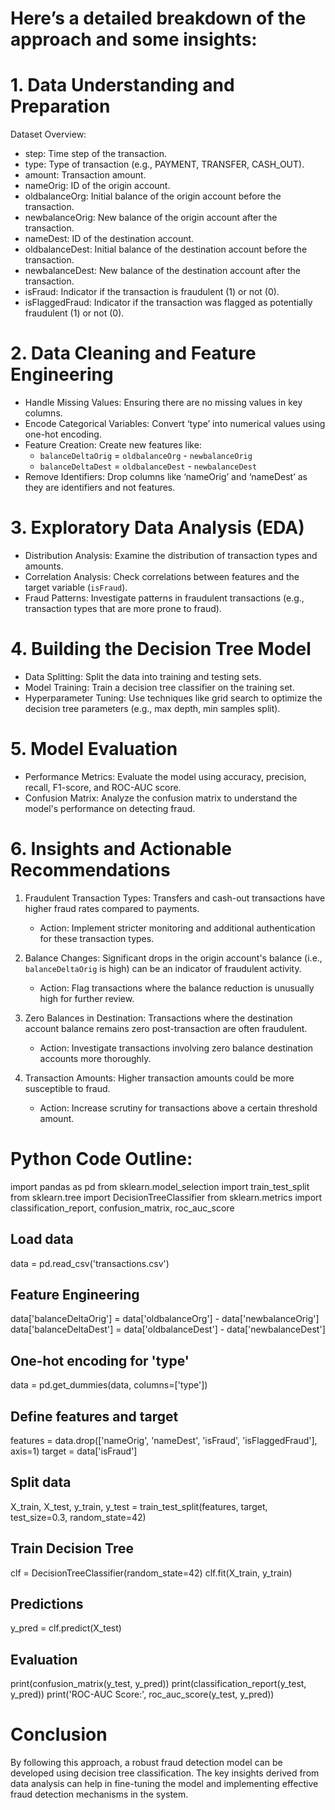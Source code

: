 # Here’s a detailed breakdown of the approach and some insights:

# 1. Data Understanding and Preparation

Dataset Overview:
- step: Time step of the transaction.
- type: Type of transaction (e.g., PAYMENT, TRANSFER, CASH_OUT).
- amount: Transaction amount.
- nameOrig: ID of the origin account.
- oldbalanceOrg: Initial balance of the origin account before the transaction.
- newbalanceOrig: New balance of the origin account after the transaction.
- nameDest: ID of the destination account.
- oldbalanceDest: Initial balance of the destination account before the transaction.
- newbalanceDest: New balance of the destination account after the transaction.
- isFraud: Indicator if the transaction is fraudulent (1) or not (0).
- isFlaggedFraud: Indicator if the transaction was flagged as potentially fraudulent (1) or not (0).

# 2. Data Cleaning and Feature Engineering

- Handle Missing Values: Ensuring there are no missing values in key columns.
- Encode Categorical Variables: Convert ‘type’ into numerical values using one-hot encoding.
- Feature Creation: Create new features like:
  - `balanceDeltaOrig` = `oldbalanceOrg` - `newbalanceOrig`
  - `balanceDeltaDest` = `oldbalanceDest` - `newbalanceDest`
- Remove Identifiers: Drop columns like ‘nameOrig’ and ‘nameDest’ as they are identifiers and not features.

# 3. Exploratory Data Analysis (EDA)

- Distribution Analysis: Examine the distribution of transaction types and amounts.
- Correlation Analysis: Check correlations between features and the target variable (`isFraud`).
- Fraud Patterns: Investigate patterns in fraudulent transactions (e.g., transaction types that are more prone to fraud).

# 4. Building the Decision Tree Model

- Data Splitting: Split the data into training and testing sets.
- Model Training: Train a decision tree classifier on the training set.
- Hyperparameter Tuning: Use techniques like grid search to optimize the decision tree parameters (e.g., max depth, min samples split).

# 5. Model Evaluation

- Performance Metrics: Evaluate the model using accuracy, precision, recall, F1-score, and ROC-AUC score.
- Confusion Matrix: Analyze the confusion matrix to understand the model's performance on detecting fraud.

# 6. Insights and Actionable Recommendations

1. Fraudulent Transaction Types: Transfers and cash-out transactions have higher fraud rates compared to payments.
   - Action: Implement stricter monitoring and additional authentication for these transaction types.

2. Balance Changes: Significant drops in the origin account's balance (i.e., `balanceDeltaOrig` is high) can be an indicator of fraudulent activity.
   - Action: Flag transactions where the balance reduction is unusually high for further review.

3. Zero Balances in Destination: Transactions where the destination account balance remains zero post-transaction are often fraudulent.
   - Action: Investigate transactions involving zero balance destination accounts more thoroughly.

4. Transaction Amounts: Higher transaction amounts could be more susceptible to fraud.
   - Action: Increase scrutiny for transactions above a certain threshold amount.

# Python Code Outline:

import pandas as pd
from sklearn.model_selection import train_test_split
from sklearn.tree import DecisionTreeClassifier
from sklearn.metrics import classification_report, confusion_matrix, roc_auc_score

## Load data
data = pd.read_csv('transactions.csv')

## Feature Engineering
data['balanceDeltaOrig'] = data['oldbalanceOrg'] - data['newbalanceOrig']
data['balanceDeltaDest'] = data['oldbalanceDest'] - data['newbalanceDest']

## One-hot encoding for 'type'
data = pd.get_dummies(data, columns=['type'])

## Define features and target
features = data.drop(['nameOrig', 'nameDest', 'isFraud', 'isFlaggedFraud'], axis=1)
target = data['isFraud']

## Split data
X_train, X_test, y_train, y_test = train_test_split(features, target, test_size=0.3, random_state=42)

## Train Decision Tree
clf = DecisionTreeClassifier(random_state=42)
clf.fit(X_train, y_train)

## Predictions
y_pred = clf.predict(X_test)

## Evaluation
print(confusion_matrix(y_test, y_pred))
print(classification_report(y_test, y_pred))
print('ROC-AUC Score:', roc_auc_score(y_test, y_pred))

# Conclusion

By following this approach, a robust fraud detection model can be developed using decision tree classification. The key insights derived from data analysis can help in fine-tuning the model and implementing effective fraud detection mechanisms in the system.
